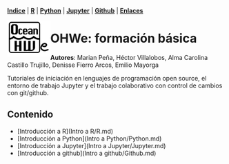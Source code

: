 

<p align="left">
<strong><a href="Indice.md">Indice</a></strong>
|
<strong><a href="Intro a R/R.md">R</a></strong>
|
<strong><a href="Intro a Python/Python.md">Python</a></strong>
|
<strong><a href="Intro a Jupyter/Jupyter.md">Jupyter</a></strong>
|
<strong><a href="Intro a github/Github.md">Github</a></strong>
|
<strong><a href="enlaces.md">Enlaces</a></strong>
</p>

<img     style="float: left;" src="OHWe.png" width="100"> 

    
    
# OHWe: formación básica
**Autores**:
Marian Peña, Héctor Villalobos, Alma Carolina Castillo Trujillo, Denisse Fierro Arcos, Emilio Mayorga

Tutoriales de iniciación en lenguajes de programación open source, el entorno de trabajo Jupyter y el trabajo colaborativo con control de cambios con git/github.


## Contenido
- [Introducción a R](Intro a R/R.md)
- [Introducción a Python](Intro a Python/Python.md) 
- [Introducción a Jupyter](Intro a Jupyter/Jupyter.md) 
- [Introducción a github](Intro a github/Github.md) 
